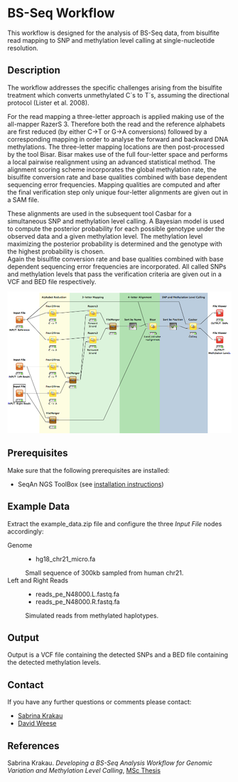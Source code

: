 BS-Seq Workflow
===============

This workflow is designed for the analysis of BS-Seq data, from bisulfite read mapping to SNP and methylation level calling at single-nucleotide resolution.

Description
-----------

The workflow addresses the specific challenges arising from the bisulfite treatment which converts unmethylated C´s to T´s, assuming the directional protocol (Lister et al. 2008).

For the read mapping a three-letter approach is applied making use of the all-mapper RazerS 3. Therefore both the read and the reference alphabets are first reduced (by either C->T or G->A conversions) followed by a corresponding mapping in order to analyse the forward and backward DNA methylations.
The three-letter mapping locations are then post-processed by the tool Bisar.
Bisar makes use of the full four-letter space and performs a local pairwise realignment using an advanced statistical method.
The alignment scoring scheme incorporates the global methylation rate, the bisulfite conversion rate and base qualities combined with base dependent sequencing error frequencies.
Mapping qualities are computed and after the final verification step only unique four-letter alignments are given out in a SAM file.

These alignments are used in the subsequent tool Casbar for a simultaneous SNP and methylation level calling.
A Bayesian model is used to compute the posterior probability for each possible genotype under the observed data and a given methylation level.
The methylation level maximizing the posterior probability is determined and the genotype with the highest probability is chosen.  
Again the bisulfite conversion rate and base qualities combined with base dependent sequencing error frequencies are incorporated.
All called SNPs and methylation levels that pass the verification criteria are given out in a VCF and BED file respectively. 

![alt tag](bs_seq_analysis_workflow.png)

Prerequisites
-------------

Make sure that the following prerequisites are installed:
- SeqAn NGS ToolBox (see [installation instructions](http://trac.seqan.de/wiki/HowTo/UseSeqAnNodesInKnime#InstallSeqAninKNIME))

Example Data
------------

Extract the example_data.zip file and configure the three *Input File* nodes accordingly:

<dl>
  <dt>Genome</dt>
  <dd><ul>
  <li>hg18_chr21_micro.fa</li>
  </ul>
  Small sequence of 300kb sampled from human chr21.</dd>
  <dt>Left and Right Reads</dt>
  <dd><ul>
  <li>reads_pe_N48000.L.fastq.fa</li>
  <li>reads_pe_N48000.R.fastq.fa</li>
  </ul>
  Simulated reads from methylated haplotypes.</dd>
</dl>  

Output
------

Output is a VCF file containing the detected SNPs and a BED file containing the detected methylation levels.

Contact
-------

If you have any further questions or comments please contact:
 * [Sabrina Krakau](mailto:sabrina.krakau@fu-berlin.de)
 * [David Weese](mailto:david.weese@fu-berlin.de)
 
References
----------

Sabrina Krakau. *Developing a BS-Seq Analysis Workflow for Genomic Variation and Methylation Level Calling*, [MSc Thesis](http://www.mi.fu-berlin.de/en/inf/groups/abi/theses/master_dipl/krakau/msc_thesis_krakau.pdf)
